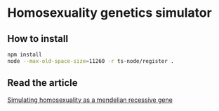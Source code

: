 # Homosexuality genetics simulator

## How to install

```bash
npm install
node --max-old-space-size=11260 -r ts-node/register .
```

## Read the article

[Simulating homosexuality as a mendelian recessive gene](ARTICLE.MD)